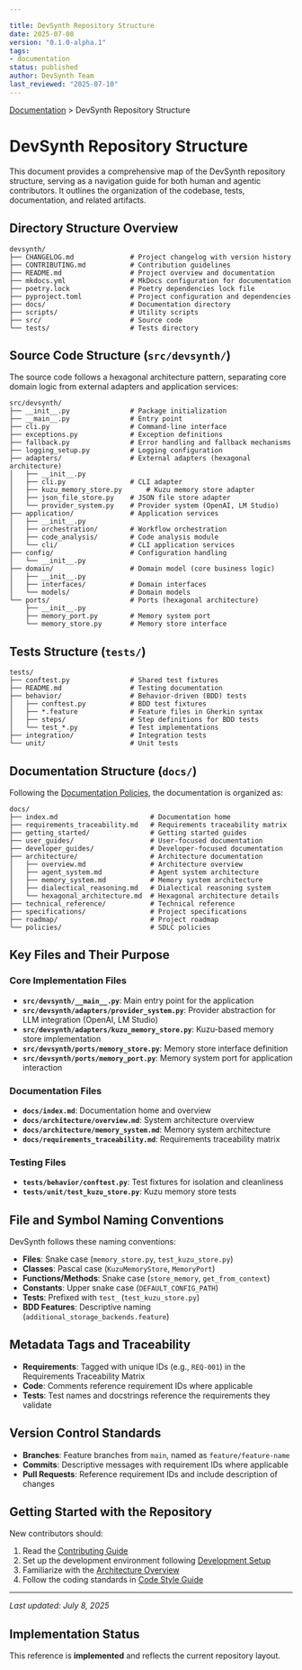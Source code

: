 ```yaml
---

title: DevSynth Repository Structure
date: 2025-07-08
version: "0.1.0-alpha.1"
tags:
- documentation
status: published
author: DevSynth Team
last_reviewed: "2025-07-10"
---
```

<div class="breadcrumbs">
<a href="../index.md">Documentation</a> &gt; DevSynth Repository Structure
</div>

# DevSynth Repository Structure

This document provides a comprehensive map of the DevSynth repository structure, serving as a navigation guide for both human and agentic contributors. It outlines the organization of the codebase, tests, documentation, and related artifacts.

## Directory Structure Overview

```text
devsynth/
├── CHANGELOG.md              # Project changelog with version history
├── CONTRIBUTING.md           # Contribution guidelines
├── README.md                 # Project overview and documentation
├── mkdocs.yml                # MkDocs configuration for documentation
├── poetry.lock               # Poetry dependencies lock file
├── pyproject.toml            # Project configuration and dependencies
├── docs/                     # Documentation directory
├── scripts/                  # Utility scripts
├── src/                      # Source code
└── tests/                    # Tests directory
```

## Source Code Structure (`src/devsynth/`)

The source code follows a hexagonal architecture pattern, separating core domain logic from external adapters and application services:

```text
src/devsynth/
├── __init__.py               # Package initialization
├── __main__.py               # Entry point
├── cli.py                    # Command-line interface
├── exceptions.py             # Exception definitions
├── fallback.py               # Error handling and fallback mechanisms
├── logging_setup.py          # Logging configuration
├── adapters/                 # External adapters (hexagonal architecture)
│   ├── __init__.py
│   ├── cli.py                # CLI adapter
│   ├── kuzu_memory_store.py      # Kuzu memory store adapter
│   ├── json_file_store.py    # JSON file store adapter
│   └── provider_system.py    # Provider system (OpenAI, LM Studio)
├── application/              # Application services
│   ├── __init__.py
│   ├── orchestration/        # Workflow orchestration
│   ├── code_analysis/        # Code analysis module
│   └── cli/                  # CLI application services
├── config/                   # Configuration handling
│   └── __init__.py
├── domain/                   # Domain model (core business logic)
│   ├── __init__.py
│   ├── interfaces/           # Domain interfaces
│   └── models/               # Domain models
└── ports/                    # Ports (hexagonal architecture)
    ├── __init__.py
    ├── memory_port.py        # Memory system port
    └── memory_store.py       # Memory store interface
```

## Tests Structure (`tests/`)

```text
tests/
├── conftest.py               # Shared test fixtures
├── README.md                 # Testing documentation
├── behavior/                 # Behavior-driven (BDD) tests
│   ├── conftest.py           # BDD test fixtures
│   ├── *.feature             # Feature files in Gherkin syntax
│   ├── steps/                # Step definitions for BDD tests
│   └── test_*.py             # Test implementations
├── integration/              # Integration tests
└── unit/                     # Unit tests
```

## Documentation Structure (`docs/`)

Following the [Documentation Policies](policies/documentation_policies.md), the documentation is organized as:

```text
docs/
├── index.md                       # Documentation home
├── requirements_traceability.md   # Requirements traceability matrix
├── getting_started/               # Getting started guides
├── user_guides/                   # User-focused documentation
├── developer_guides/              # Developer-focused documentation
├── architecture/                  # Architecture documentation
│   ├── overview.md                # Architecture overview
│   ├── agent_system.md            # Agent system architecture
│   ├── memory_system.md           # Memory system architecture
│   ├── dialectical_reasoning.md   # Dialectical reasoning system
│   └── hexagonal_architecture.md  # Hexagonal architecture details
├── technical_reference/           # Technical reference
├── specifications/                # Project specifications
├── roadmap/                       # Project roadmap
└── policies/                      # SDLC policies
```

## Key Files and Their Purpose

### Core Implementation Files

- **`src/devsynth/__main__.py`**: Main entry point for the application
- **`src/devsynth/adapters/provider_system.py`**: Provider abstraction for LLM integration (OpenAI, LM Studio)
- **`src/devsynth/adapters/kuzu_memory_store.py`**: Kuzu-based memory store implementation
- **`src/devsynth/ports/memory_store.py`**: Memory store interface definition
- **`src/devsynth/ports/memory_port.py`**: Memory system port for application interaction


### Documentation Files

- **`docs/index.md`**: Documentation home and overview
- **`docs/architecture/overview.md`**: System architecture overview
- **`docs/architecture/memory_system.md`**: Memory system architecture
- **`docs/requirements_traceability.md`**: Requirements traceability matrix


### Testing Files

- **`tests/behavior/conftest.py`**: Test fixtures for isolation and cleanliness
- **`tests/unit/test_kuzu_store.py`**: Kuzu memory store tests


## File and Symbol Naming Conventions

DevSynth follows these naming conventions:

- **Files**: Snake case (`memory_store.py`, `test_kuzu_store.py`)
- **Classes**: Pascal case (`KuzuMemoryStore`, `MemoryPort`)
- **Functions/Methods**: Snake case (`store_memory`, `get_from_context`)
- **Constants**: Upper snake case (`DEFAULT_CONFIG_PATH`)
- **Tests**: Prefixed with `test_` (`test_kuzu_store.py`)
- **BDD Features**: Descriptive naming (`additional_storage_backends.feature`)


## Metadata Tags and Traceability

- **Requirements**: Tagged with unique IDs (e.g., `REQ-001`) in the Requirements Traceability Matrix
- **Code**: Comments reference requirement IDs where applicable
- **Tests**: Test names and docstrings reference the requirements they validate


## Version Control Standards

- **Branches**: Feature branches from `main`, named as `feature/feature-name`
- **Commits**: Descriptive messages with requirement IDs where applicable
- **Pull Requests**: Reference requirement IDs and include description of changes


## Getting Started with the Repository

New contributors should:

1. Read the [Contributing Guide](developer_guides/contributing.md)
2. Set up the development environment following [Development Setup](developer_guides/development_setup.md)
3. Familiarize with the [Architecture Overview](architecture/overview.md)
4. Follow the coding standards in [Code Style Guide](developer_guides/code_style.md)


---

_Last updated: July 8, 2025_
## Implementation Status

This reference is **implemented** and reflects the current repository layout.
